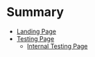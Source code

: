 # Summary

* [Landing Page](README.md)
* [Testing Page](test/README.md)
  * [Internal Testing Page](test/internal.md)
